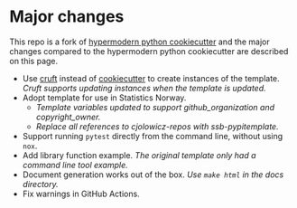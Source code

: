 # Major changes

This repo is a fork of [hypermodern python cookiecutter] and the major changes compared
to the hypermodern python cookiecutter are described on this page.

- Use [cruft] instead of [cookiecutter] to create instances of the template.
  _Cruft supports updating instances when the template is updated._
- Adopt template for use in Statistics Norway.
  - _Template variables updated to support github_organization and copyright_owner._
  - _Replace all references to cjolowicz-repos with ssb-pypitemplate._
- Support running `pytest` directly from the command line, without using `nox`.
- Add library function example.
  _The original template only had a command line tool example._
- Document generation works out of the box.
  _Use `make html` in the docs directory._
- Fix warnings in GitHub Actions.

[cookiecutter]: https://github.com/cookiecutter/cookiecutter
[cruft]: https://cruft.github.io/cruft/
[hypermodern python cookiecutter]: https://github.com/cjolowicz/cookiecutter-hypermodern-python
